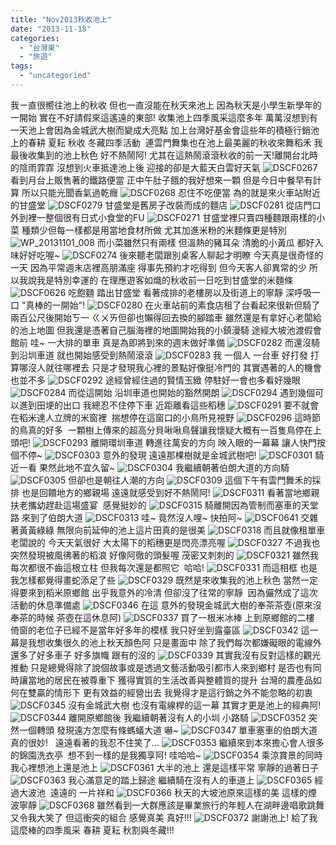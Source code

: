 ```yaml
---
title: "Nov2013秋收池上"
date: "2013-11-18"
categories: 
  - "台灣東"
  - "旅遊"
tags: 
  - "uncategoried"
---
```


我ㄧ直很嚮往池上的秋收 但也一直沒能在秋天來池上 因為秋天是小學生新學年的一開始 實在不好請假來這遙遠的東部! 收集池上四季風采這麼多年 萬萬沒想到有一天池上會因為金城武大樹而變成大亮點 加上台灣好基金會這些年的積極行銷池上的春耕 夏耘 秋收 冬藏四季活動  連雲門舞集也在池上最美麗的秋收來舞稻禾 我最後收集到的池上秋色 好不熱鬧阿! 尤其在這熱鬧滾滾秋收的前一天!離開台北時的陰雨霏霏 沒想到火車抵達池上後 迎接的卻是大藍天白雲好天氣  ![DSCF0267](images/10684915265_a182877738.jpg) 看到月台上販售著的鐵路便當 正中午肚子餓的我好想來一顆 但是今日中餐早有計算 所以只能光聞香氣過乾癮 ![DSCF0268](images/10685150973_458433d965.jpg) 忍住不吃便當 為的就是來火車站附近的甘盛堂 ![DSCF0279](images/10684953876_d3696a0591.jpg) 甘盛堂是舊房子改裝而成的麵店 ![DSCF0281](images/10684949524_5a622096d7.jpg) 從店門口外到裡一整個很有日式小食堂的FU ![DSCF0271](images/10684954424_01714a5ee4.jpg) 甘盛堂裡只賣四種麵跟兩樣的小菜 種類少但每一樣都是用當地食材所做 尤其加進米粉的米麵條更是特別 ![WP_20131101_008](images/10684955336_9aeaa4914d.jpg) 而小菜雖然只有兩樣 但溫熱的豬耳朵 清脆的小黃瓜 都好入味好好吃喔~ ![DSCF0274](images/10684956886_dcd6a07a36.jpg) 後來聽老闆跟別桌客人聊起才明瞭 今天真是很奇怪的一天 因為平常週末店裡高朋滿座 得事先預約才吃得到 但今天客人卻異常的少 所以我說我是特別幸運的 在理應遊客如熾的秋收前一日吃到甘盛堂的米麵條 ![DSCF0626](images/10684909365_a336b0c2b9.jpg) 吃飽麵 踏出甘盛堂 看著成排的老樓房以及街道上的寧靜 深呼吸一口 "真棒的一開始"! ![DSCF0280](images/10684950404_de7e853864.jpg) 在火車站前的素食店租了台看起來很新但騎了兩百公尺後開始ㄎ一 ㄍㄨㄞ但卻也懶得回去換的腳踏車 雖然還是有拿好心老闆給的池上地圖 但我還是憑著自己腦海裡的地圖開始我的小鎮漫騎 途經大坡池渡假會館前 哇~ 一大排的單車 真是為即將到來的週末做好準備 ![DSCF0282](images/10685143583_85f9b8278a.jpg) 而還沒騎到沿圳車道 就也開始感受到熱鬧滾滾 ![DSCF0283](images/10684951746_5b77a84f9d.jpg) 我 一個人 一台車 好打發 打算哪沒人就往哪裡去 只是才發現我心裡的景點好像挺冷門的 其實遇著的人的機會也並不多 ![DSCF0292](images/10684902665_520a971a47.jpg) 途經曾經住過的賢情玉緻 停駐好一會也多看好幾眼 ![DSCF0284](images/10684905625_7a9b713dc9.jpg) 而從這開始 沿圳車道也開始的豁然開朗 ![DSCF0294](images/10685137493_7395673527.jpg) 遇到幾個可以進到田埂的出口 我總忍不住停下車 近距離看這些稻穗 ![DSCF0291](images/10684903455_5207df6613.jpg) 要不就會在稻米達人立牌的米窗裡  揣想停在這窗口的小鳥所見視野 ![DSCF0296](images/10684945386_036988202b.jpg) 這時節的鳥真的好多  一顆樹上傳來的超高分貝啾啾鳥聲讓我懷疑大概有一百隻鳥停在上頭吧! ![DSCF0293](images/10684944054_a54d45edcd.jpg) 離開環圳車道 轉進往萬安的方向 映入眼的一幕幕 讓人快門按個不停~ ![DSCF0303](images/10685132023_e9bd25d2d4.jpg) 意外的發現 遠遠那棵樹就是金城武樹吧! ![DSCF0301](images/10684942876_e22f408140.jpg) 騎近一看 果然此地不宜久留~ ![DSCF0304](images/10684894695_63490a087f.jpg) 我繼續朝著伯朗大道的方向騎 ![DSCF0305](images/10684893045_435e2e6cf0.jpg) 但卻也是朝往人潮的方向 ![DSCF0309](images/10684890625_6b9e0b3274.jpg) 這個下午有雲門舞禾的採排 也是回饋地方的鄉親場 遠遠就感受到好不熱鬧阿! ![DSCF0311](images/10685126243_860d927fde.jpg) 看著當地鄉親 扶老攜幼趕赴這場盛宴  感覺挺妙的 ![DSCF0315](images/10684887045_39cebac727.jpg) 騎離開因為管制而塞車的天堂路 來到了伯朗大道 ![DSCF0313](images/10684887605_530d054e8e.jpg) 哇~ 竟然沒人哩~ 快拍阿~ ![DSCF0641](images/10684881385_4accaea5b5.jpg) 交雜著黃黃綠綠 無限向前延伸的池上這片田真的是很美 ![DSCF0318](images/10684928264_38e6bedaee.jpg) 而且就像租單車老闆說的 今天天氣很好 大太陽下的稻穗更是閃亮漂亮喔 ![DSCF0327](images/10684925034_1cbbf83863.jpg) 不過我也突然發現被風彿著的稻浪 好像阿徹的頭髮喔 茂密又刺刺的 ![DSCF0321](images/10684930386_b3eb95cbf7.jpg) 雖然我每次都很不齒這根立柱 但我每次還是都照它  哈哈! ![DSCF0331](images/10685116993_b611a98f02.jpg) 而這相框 也是我怎樣都覺得畫蛇添足了些 ![DSCF0329](images/10684923604_91e5a98c75.jpg) 既然是來收集我的池上秋色 當然一定得要來到稻米原鄉館 出乎我意外的冷清 但卻沒了往常的寧靜  因為儼然成了這次活動的休息準備處 ![DSCF0346](images/10684872745_4513064b92.jpg) 在這 意外的發現金城武大樹的奉茶茶壺(原來沒奉茶的時候 茶壺在這休息阿) ![DSCF0337](images/10684876495_6b70029b1b.jpg) 買了一根米冰棒 上到原鄉館的二樓 倚窗的老位子已經不是當年好多年的模樣 我只好坐到露臺區 ![DSCF0342](images/10684875915_fcdf4a4969.jpg) 這一幕是我想收集很久的池上秋天顏色阿 只是畫面中 除了我們每次都嫌礙眼的電線外 還多了好多車子 好多旗幟 跟有的沒的 ![DSCF0339](images/10684876215_78648bb5e1.jpg) 其實我沒有反對這樣的觀光推動 只是總覺得除了說個故事或是透過文藝活動吸引都市人來到鄉村 是否也有同時讓當地的居民在被尊重下 獲得實質的生活改善與整體質的提升 台灣的農產品如何在雙贏的情形下 更有效益的經營出去 我覺得才是這行銷之外不能忽略的初衷 ![DSCF0345](images/10684873525_b20b113c0c.jpg) 沒有金城武大樹 也沒有電線桿的這一幕 其實才更是池上的經典阿! ![DSCF0344](images/10684917064_29433d0001.jpg) 離開原鄉館後 我繼續朝著沒有人的小圳 小路騎 ![DSCF0352](images/10684912324_3c41614029.jpg) 突然一個轉頭 發現遠方怎麼有條螞蟻大道 嚇~ ![DSCF0347](images/10684872015_8b93207a0d.jpg) 單車塞車的伯朗大道 真的很妙!   遠遠看著的我忍不住笑了... ![DSCF0353](images/10684915396_73c0e9f21f.jpg) 繼續來到本來擔心會人很多的錦園洗衣亭  想不到一樣的是我獨享阿! 哇哈哈~ ![DSCF0354](images/10684914756_e3d6dc2c07.jpg) 乘涼賞景的同時  我心裡想池上還是池上 ![DSCF0361](images/10684909806_b763089f8d.jpg) 大半的池上 還是這樣平常 寧靜的過著日子 ![DSCF0363](images/10684903784_8c2408d5d9.jpg) 我心滿意足的踏上歸途 繼續騎在沒有人的車道上 ![DSCF0365](images/10684903124_cdd7ece3cc.jpg) 經過大波池  遠遠的 一片祥和 ![DSCF0366](images/10684860415_c810b1f634.jpg) 秋天的大坡池原來這樣的美 這樣的煙波寧靜 ![DSCF0368](images/10684859195_49fcb274df.jpg) 雖然看到一大群應該是畢業旅行的年輕人在湖畔邊唱歌跳舞 又令我大笑了 但這衝突的組合 感覺真美 真好!!! ![DSCF0372](images/10684856975_803feeb37d.jpg) 謝謝池上! 給了我這麼棒的四季風采 春耕 夏耘 秋割與冬藏!!!
